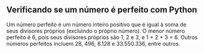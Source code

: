 ## Verificando se um número é perfeito com Python

Um número perfeito é um número inteiro positivo que é igual à soma de seus divisores próprios (excluindo o próprio número).
O menor número perfeito é 6, pois seus divisores próprios são 1, 2 e 3, e 1 + 2 + 3 = 6. Outros números perfeitos incluem 28, 496, 8.128 e 33.550.336, entre outros.
